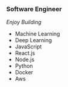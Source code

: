 ### Software Engineer 
   _Enjoy Building_

- Machine Learning
- Deep Learning
- JavaScript
- React.js
- Node.js
- Python
- Docker
- Aws
  


